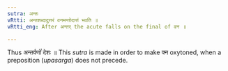 ```yaml
---
sutra: अन्तः
vRtti: अन्तशब्दादुत्तरं वनमन्तोदात्तं भवति ॥
vRtti_eng: After अन्तर् the acute falls on the final of वन ॥

---
```

Thus अन्तर्वणो꣡ देशः ॥ This _sutra_ is made in order to make क्न oxytoned, when a preposition (_upasarga_) does not precede.